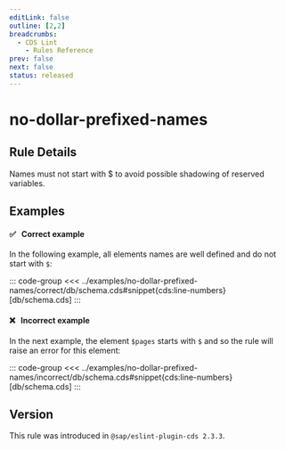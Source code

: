 ```yaml
---
editLink: false
outline: [2,2]
breadcrumbs:
  - CDS Lint
    - Rules Reference
prev: false
next: false
status: released
---
```


<script setup>
  import PlaygroundBadge from '../../../.vitepress/theme/components/PlaygroundBadge.vue'
</script>

# no-dollar-prefixed-names

## Rule Details

Names must not start with $ to avoid possible shadowing of reserved variables.

## Examples

#### ✅ &nbsp; Correct example

In the following example, all elements names are well defined and do not start with `$`:

::: code-group
<<< ../examples/no-dollar-prefixed-names/correct/db/schema.cds#snippet{cds:line-numbers} [db/schema.cds]
:::
<PlaygroundBadge
  name="no-dollar-prefixed-names"
  kind="correct"
  :rules="{'@sap/cds/no-dollar-prefixed-names': ['warn', 'show']}"
  :files="['db/schema.cds']"
/>

#### ❌ &nbsp; Incorrect example

In the next example, the element `$pages` starts with `$` and so the rule will raise an error for this element:

::: code-group
<<< ../examples/no-dollar-prefixed-names/incorrect/db/schema.cds#snippet{cds:line-numbers} [db/schema.cds]
:::
<PlaygroundBadge
  name="no-dollar-prefixed-names"
  kind="incorrect"
  :rules="{'@sap/cds/no-dollar-prefixed-names': ['warn', 'show']}"
  :files="['db/schema.cds']"
/>

## Version
This rule was introduced in `@sap/eslint-plugin-cds 2.3.3`.